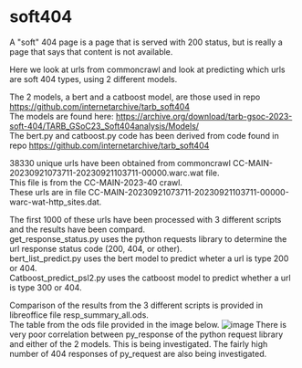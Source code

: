 # soft404  
A "soft" 404 page is a page that is served with 200 status, but is really a page that says that content is not available.  

Here we look at urls from commoncrawl and look at predicting which urls are soft 404 types, using 2 different models.  

The 2 models, a bert and a catboost model, are those used in repo https://github.com/internetarchive/tarb_soft404  
The models are found here: https://archive.org/download/tarb-gsoc-2023-soft-404/TARB_GSoC23_Soft404analysis/Models/   
The bert.py and catboost.py code has been derived from code found in repo https://github.com/internetarchive/tarb_soft404   

38330 unique urls have been obtained from commoncrawl CC-MAIN-20230921073711-20230921103711-00000.warc.wat file.   
This file is from the CC-MAIN-2023-40 crawl.   
These urls are in file CC-MAIN-20230921073711-20230921103711-00000-warc-wat-http_sites.dat.  

The first 1000 of these urls have been processed with 3 different scripts and the results have been compard.   
get_response_status.py uses the python requests library to determine the url response status code (200, 404, or other).   
bert_list_predict.py uses the bert model to predict wheter a url is type 200 or 404.   
Catboost_predict_psl2.py uses the catboost model to predict whether a url is type 300 or 404.   

Comparison of the results from the 3 different scripts is provided in libreoffice file resp_summary_all.ods.   
The table from the ods file provided in the image below.
![image](https://github.com/suneecat/soft404/assets/6851656/cea87d76-0edb-4b6d-acff-17e2fda328f3)
There is very poor correlation between py_response of the python request library and either of the 2 models.
This is being investigated.
The fairly high number of 404 responses of py_request are also being investigated.










